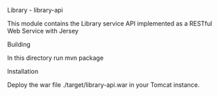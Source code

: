 Library - library-api

This module contains the Library service API implemented as a RESTful Web Service with Jersey

Building

In this directory run mvn package

Installation

Deploy the war file ./target/library-api.war in your Tomcat instance.
